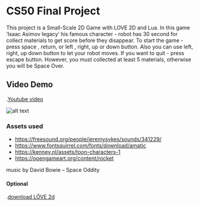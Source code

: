 
# CS50 Final Project

This project is a Small-Scale 2D Game with LOVE 2D and Lua. In this game  ‘Isaac Asimov legacy’ his famous character - robot has 30 second for collect materials
to get score before they disappear. To start the game - press space , return, or left , right, up or down button. Also you can use left, right, up down button to let your robot moves. If you want to quit - press escape button. However, you must collected at least 5 materials, otherwise you will be Space Over.

## Video Demo

.[Youtube video](https://www.youtube.com/watch?v=lPs29xJWDwE)

![alt text](https://github.com/MariaSnegireva/robot/blob/main/robot_preview.gif "GIF")

### Assets used

* https://freesound.org/people/jeremysykes/sounds/341229/
* https://www.fontsquirrel.com/fonts/download/amatic
* https://kenney.nl/assets/toon-characters-1
* https://opengameart.org/content/rocket

music by David Bowie – Space Oddity

#### Optional

.[download LÖVE 2d](https://love2d.org/)

